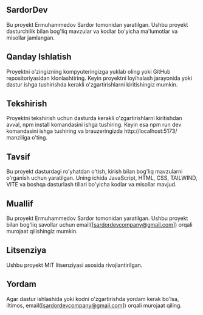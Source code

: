 ## SardorDev
Bu proyekt Ermuhammedov Sardor tomonidan yaratilgan. Ushbu proyekt dasturchilik bilan bog'liq mavzular va kodlar bo'yicha ma'lumotlar va misollar jamlangan.

## Qanday Ishlatish
Proyektni o'zingizning kompyuteringizga yuklab oling yoki GitHub repositoriyasidan klonlashtiring. Keyin proyektni loyihalash jarayonida yoki dastur ishga tushirishda kerakli o'zgartirishlarni kiritishingiz mumkin.

## Tekshirish
Proyektni tekshirish uchun dasturda kerakli o'zgartirishlarni kiritishdan avval, npm install komandasini ishga tushiring. Keyin esa npm run dev komandasini ishga tushiring va brauzeringizda http://localhost:5173/ manziliga o'ting.

## Tavsif
Bu proyekt dasturdagi ro'yhatdan o'tish, kirish bilan bog'liq mavzularni o'rganish uchun yaratilgan. Uning ichida JavaScript, HTML, CSS, TAILWIND, VITE va boshqa dasturlash tillari bo'yicha kodlar va misollar mavjud.

## Muallif
Bu proyekt Ermuhammedov Sardor tomonidan yaratilgan. Ushbu proyekt bilan bog'liq savollar uchun email([sardordevcompany@gmail.com]) orqali murojaat qilishingiz mumkin.

## Litsenziya
Ushbu proyekt MIT litsenziyasi asosida rivojlantirilgan.

## Yordam 
Agar dastur ishlashida yoki kodni o'zgartirishda yordam kerak bo'lsa, iltimos, email([sardordevcompany@gmail.com]) orqali murojaat qiling.  
